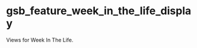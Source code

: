 gsb_feature_week_in_the_life_display
====================================

Views for Week In The Life.
